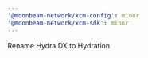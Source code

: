 ```yaml
---
'@moonbeam-network/xcm-config': minor
'@moonbeam-network/xcm-sdk': minor
---
```


Rename Hydra DX to Hydration
